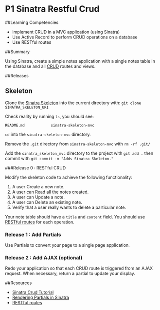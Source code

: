 # P1 Sinatra Restful Crud

##Learning Competencies

* Implement CRUD in a MVC application (using Sinatra)
* Use Active Record to perform CRUD operations on a database
* Use RESTful routes

##Summary

Using Sinatra, create a simple notes application with a single notes table in
the database and all
[CRUD](http://en.wikipedia.org/wiki/Create,_read,_update_and_delete) routes and
views.

##Releases

## Skeleton

Clone the [Sinatra Skeleton](../../../sinatra-skeleton-mvc) into the current
directory with: `git clone SINATRA_SKELETON_URI`

Check reality by running `ls`, you should see:

```
README.md            sinatra-skeleton-mvc
```

`cd` into the `sinatra-skeleton-mvc` directory.

Remove the `.git` directory from `sinatra-skeleton-mvc` with `rm -rf .git/`

Add the `sinatra_skeleton_mvc` directory to the project with `git add .` then
commit with `git commit -m "Adds Sinatra Skeleton."`

###Release 0 : RESTful CRUD

Modify the skeleton code to achieve the following functionality:

1. A user Create a new note.
2. A user can Read all the notes created.
3. A user can Update a note.
4. A user can Delete an existing note.
5. Verify that a user really wants to delete a particular note.

Your note table should have a `title` and `content` field.  You should use
[RESTful routes](http://guides.rubyonrails.org/routing.html) for each
operation.


### Release 1 : Add Partials

Use Partials to convert your page to a single page application.

### Release 2 : Add AJAX (optional)

Redo your application so that each CRUD route is triggered from an AJAX
request.  When necessary, return a partial to update your display.

<!-- ##Optimize Your Learning  -->

##Resources

* [Sinatra Crud Tutorial ](http://net.tutsplus.com/tutorials/ruby/singing-with-sinatra/)
* [Rendering Partials in Sinatra](http://www.sinatrarb.com/faq.html#partials)
* [RESTful routes](http://guides.rubyonrails.org/routing.html)
